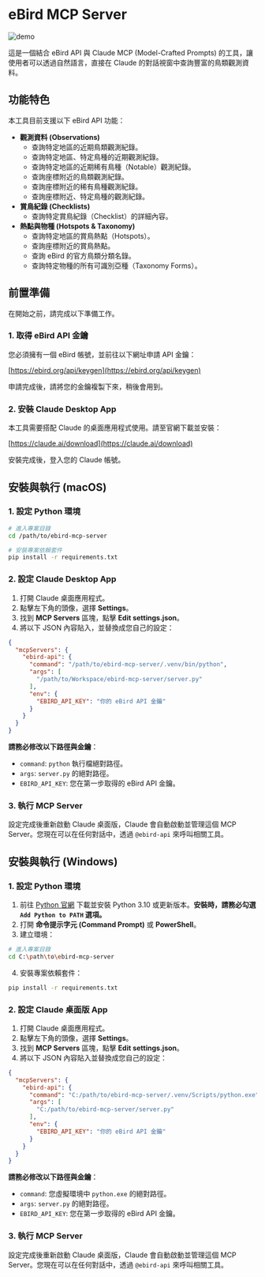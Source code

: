 # eBird MCP Server

![demo](demo.gif)

這是一個結合 eBird API 與 Claude MCP (Model-Crafted Prompts) 的工具，讓使用者可以透過自然語言，直接在 Claude 的對話視窗中查詢豐富的鳥類觀測資料。

## 功能特色

本工具目前支援以下 eBird API 功能：

- **觀測資料 (Observations)**
  - 查詢特定地區的近期鳥類觀測紀錄。
  - 查詢特定地區、特定鳥種的近期觀測紀錄。
  - 查詢特定地區的近期稀有鳥種（Notable）觀測紀錄。
  - 查詢座標附近的鳥類觀測紀錄。
  - 查詢座標附近的稀有鳥種觀測紀錄。
  - 查詢座標附近、特定鳥種的觀測紀錄。
- **賞鳥紀錄 (Checklists)**
  - 查詢特定賞鳥紀錄（Checklist）的詳細內容。
- **熱點與物種 (Hotspots & Taxonomy)**
  - 查詢特定地區的賞鳥熱點（Hotspots）。
  - 查詢座標附近的賞鳥熱點。
  - 查詢 eBird 的官方鳥類分類名錄。
  - 查詢特定物種的所有可識別亞種（Taxonomy Forms）。

## 前置準備

在開始之前，請完成以下準備工作。

### 1. 取得 eBird API 金鑰

您必須擁有一個 eBird 帳號，並前往以下網址申請 API 金鑰：

[https://ebird.org/api/keygen](https://ebird.org/api/keygen)

申請完成後，請將您的金鑰複製下來，稍後會用到。

### 2. 安裝 Claude Desktop App

本工具需要搭配 Claude 的桌面應用程式使用。請至官網下載並安裝：

[https://claude.ai/download](https://claude.ai/download)

安裝完成後，登入您的 Claude 帳號。

## 安裝與執行 (macOS)

### 1. 設定 Python 環境

```bash
# 進入專案目錄
cd /path/to/ebird-mcp-server

# 安裝專案依賴套件
pip install -r requirements.txt
```

### 2. 設定 Claude Desktop App

1.  打開 Claude 桌面應用程式。
2.  點擊左下角的頭像，選擇 **Settings**。
3.  找到 **MCP Servers** 區塊，點擊 **Edit settings.json**。
4.  將以下 JSON 內容貼入，並替換成您自己的設定：

```json
{
  "mcpServers": {
    "ebird-api": {
      "command": "/path/to/ebird-mcp-server/.venv/bin/python",
      "args": [
        "/path/to/Workspace/ebird-mcp-server/server.py"
      ],
      "env": {
        "EBIRD_API_KEY": "你的 eBird API 金鑰"
      }
    }
  }
}
```

**請務必修改以下路徑與金鑰**：
- `command`: `python` 執行檔絕對路徑。
- `args`: `server.py` 的絕對路徑。
- `EBIRD_API_KEY`: 您在第一步取得的 eBird API 金鑰。

### 3. 執行 MCP Server

設定完成後重新啟動 Claude 桌面版，Claude 會自動啟動並管理這個 MCP Server。您現在可以在任何對話中，透過 `@ebird-api` 來呼叫相關工具。

## 安裝與執行 (Windows)

### 1. 設定 Python 環境

1.  前往 [Python 官網](https://www.python.org/downloads/windows/) 下載並安裝 Python 3.10 或更新版本。**安裝時，請務必勾選 `Add Python to PATH` 選項。**
2.  打開 **命令提示字元 (Command Prompt)** 或 **PowerShell**。
3.  建立環境：

```bash
# 進入專案目錄
cd C:\path\to\ebird-mcp-server
```

4.  安裝專案依賴套件：

```bash
pip install -r requirements.txt
```

### 2. 設定 Claude 桌面版 App

1.  打開 Claude 桌面應用程式。
2.  點擊左下角的頭像，選擇 **Settings**。
3.  找到 **MCP Servers** 區塊，點擊 **Edit settings.json**。
4.  將以下 JSON 內容貼入並替換成您自己的設定：

```json
{
  "mcpServers": {
    "ebird-api": {
      "command": "C:/path/to/ebird-mcp-server/.venv/Scripts/python.exe",
      "args": [
        "C:/path/to/ebird-mcp-server/server.py"
      ],
      "env": {
        "EBIRD_API_KEY": "你的 eBird API 金鑰"
      }
    }
  }
}
```

**請務必修改以下路徑與金鑰**：
- `command`: 您虛擬環境中 `python.exe` 的絕對路徑。
- `args`: `server.py` 的絕對路徑。
- `EBIRD_API_KEY`: 您在第一步取得的 eBird API 金鑰。

### 3. 執行 MCP Server

設定完成後重新啟動 Claude 桌面版，Claude 會自動啟動並管理這個 MCP Server。您現在可以在任何對話中，透過 `@ebird-api` 來呼叫相關工具。
